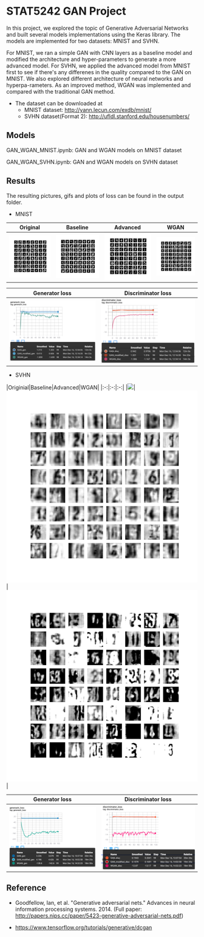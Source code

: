 
# STAT5242 GAN Project

In this project, we explored the topic of Generative Adversarial Networks and built several models implementations using the Keras library. The models are implemented for two datasets: MNIST and SVHN.   
              
For MNIST, we ran a simple GAN with CNN layers as a baseline model and modified the architecture and hyper-parameters to generate a more advanced model. For SVHN, we applied the advanced model from MNIST first to see if there's any differenes in the quality compared to the GAN on MNIST. We also explored different architecture of neural networks and hyperpa-rameters. As an improved method, WGAN was implemented and compared with the traditional GAN method. 

- The dataset can be downloaded at
	- MNIST dataset: http://yann.lecun.com/exdb/mnist/
	- SVHN dataset(Format 2): http://ufldl.stanford.edu/housenumbers/


## Models

GAN_WGAN_MNIST.ipynb: GAN and WGAN models on MNIST dataset

GAN_WGAN_SVHN.ipynb: GAN and WGAN models on SVHN dataset


## Results

The resulting pictures, gifs and plots of loss can be found in the output folder.

- MNIST

|Original|Baseline|Advanced|WGAN|
|:-:|:-:|:-:|:-:|
|![](./Output/MNIST/original_MNIST.png)|![](./Output/MNIST/[Tutorial]image/image_at_epoch_0100.png)|![](./Output/MNIST/[Modified]image/image_at_epoch_0100.png)|![](./Output/MNIST/[WGAN]image/image_at_epoch_0100.png)|

|Generator loss|Discriminator loss|
|:-:|:-:|
|![](./Output/MNIST/Loss/gen_loss_MNIST.png)|![](./Output/MNIST/Loss/disc_loss_MNIST.png)

- SVHN

|Originial|Baseline|Advanced|WGAN|
|:-:|:-:|:-:|
|![](./Output/SVHN/[Tutorial]image/image_at_epoch_0100.png)|![](./Output/SVHN/[Modified]image/image_at_epoch_0100.png)|![](./Output/SVHN/[WGAN]image/image_at_epoch_0100.png)|

|Generator loss|Discriminator loss|
|:-:|:-:|
|![](./Output/SVHN/Loss/gen_loss_SVHN.png)|![](./Output/SVHN/Loss/disc_loss_SVHN.png)



## Reference
- Goodfellow, Ian, et al. "Generative adversarial nets." Advances in neural information processing systems. 2014. (Full paper: http://papers.nips.cc/paper/5423-generative-adversarial-nets.pdf)
             
- https://www.tensorflow.org/tutorials/generative/dcgan
